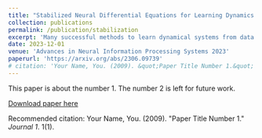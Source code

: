 ```yaml
---
title: "Stabilized Neural Differential Equations for Learning Dynamics with Explicit Constraints"
collection: publications
permalink: /publication/stabilization
excerpt: 'Many successful methods to learn dynamical systems from data have recently been introduced. However, ensuring that the inferred dynamics preserve known constraints, such as conservation laws or restrictions on the allowed system states, remains challenging. We propose stabilized neural differential equations (SNDEs), a method to enforce arbitrary manifold constraints for neural differential equations. Our approach is based on a stabilization term that, when added to the original dynamics, renders the constraint manifold provably asymptotically stable. Due to its simplicity, our method is compatible with all common neural differential equation (NDE) models and broadly applicable. In extensive empirical evaluations, we demonstrate that SNDEs outperform existing methods while broadening the types of constraints that can be incorporated into NDE training.'
date: 2023-12-01
venue: 'Advances in Neural Information Processing Systems 2023'
paperurl: 'https://arxiv.org/abs/2306.09739'
# citation: 'Your Name, You. (2009). &quot;Paper Title Number 1.&quot; <i>Journal 1</i>. 1(1).'
---
```

This paper is about the number 1. The number 2 is left for future work.

[Download paper here](http://academicpages.github.io/files/paper1.pdf)

Recommended citation: Your Name, You. (2009). "Paper Title Number 1." <i>Journal 1</i>. 1(1).